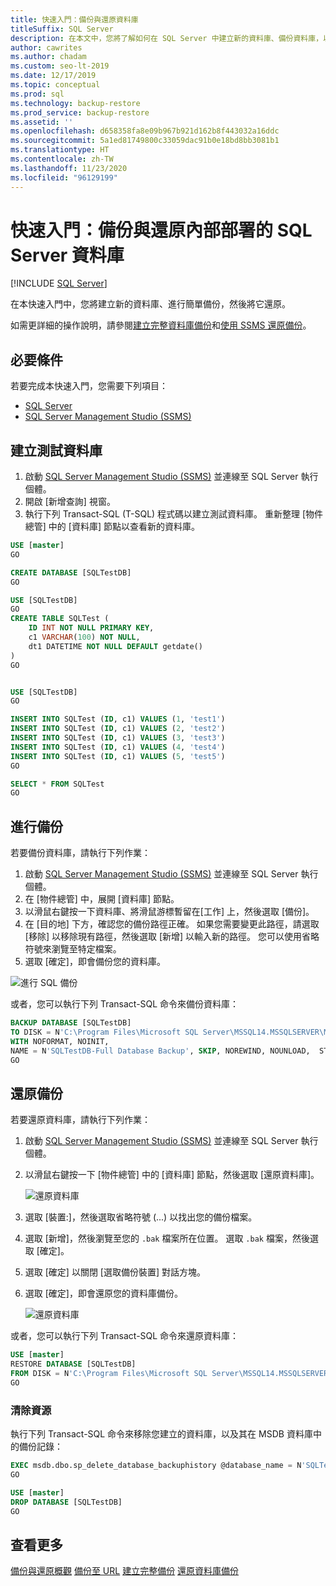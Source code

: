 ```yaml
---
title: 快速入門：備份與還原資料庫
titleSuffix: SQL Server
description: 在本文中，您將了解如何在 SQL Server 中建立新的資料庫、備份資料庫，以及還原備份。
author: cawrites
ms.author: chadam
ms.custom: seo-lt-2019
ms.date: 12/17/2019
ms.topic: conceptual
ms.prod: sql
ms.technology: backup-restore
ms.prod_service: backup-restore
ms.assetid: ''
ms.openlocfilehash: d658358fa8e09b967b921d162b8f443032a16ddc
ms.sourcegitcommit: 5a1ed81749800c33059dac91b0e18bd8bb3081b1
ms.translationtype: HT
ms.contentlocale: zh-TW
ms.lasthandoff: 11/23/2020
ms.locfileid: "96129199"
---
```

# <a name="quickstart-backup-and-restore-a-sql-server-database-on-premises"></a>快速入門：備份與還原內部部署的 SQL Server 資料庫
 [!INCLUDE [SQL Server](../../includes/applies-to-version/sqlserver.md)]

在本快速入門中，您將建立新的資料庫、進行簡單備份，然後將它還原。 

如需更詳細的操作說明，請參閱[建立完整資料庫備份](create-a-full-database-backup-sql-server.md)和[使用 SSMS 還原備份](restore-a-database-backup-using-ssms.md)。

## <a name="prerequisites"></a>必要條件
若要完成本快速入門，您需要下列項目： 

- [SQL Server](https://www.microsoft.com/sql-server/sql-server-downloads)
- [SQL Server Management Studio (SSMS)](../../ssms/download-sql-server-management-studio-ssms.md)

## <a name="create-a-test-database"></a>建立測試資料庫 

1. 啟動 [SQL Server Management Studio (SSMS)](../../ssms/download-sql-server-management-studio-ssms.md) 並連線至 SQL Server 執行個體。
1. 開啟 [新增查詢] 視窗。 
1. 執行下列 Transact-SQL (T-SQL) 程式碼以建立測試資料庫。 重新整理 [物件總管] 中的 [資料庫] 節點以查看新的資料庫。 

```sql
USE [master]
GO

CREATE DATABASE [SQLTestDB]
GO

USE [SQLTestDB]
GO
CREATE TABLE SQLTest (
    ID INT NOT NULL PRIMARY KEY,
    c1 VARCHAR(100) NOT NULL,
    dt1 DATETIME NOT NULL DEFAULT getdate()
)
GO


USE [SQLTestDB]
GO

INSERT INTO SQLTest (ID, c1) VALUES (1, 'test1')
INSERT INTO SQLTest (ID, c1) VALUES (2, 'test2')
INSERT INTO SQLTest (ID, c1) VALUES (3, 'test3')
INSERT INTO SQLTest (ID, c1) VALUES (4, 'test4')
INSERT INTO SQLTest (ID, c1) VALUES (5, 'test5')
GO

SELECT * FROM SQLTest
GO
```
 
## <a name="take-a-backup"></a>進行備份
若要備份資料庫，請執行下列作業： 

1. 啟動 [SQL Server Management Studio (SSMS)](../../ssms/download-sql-server-management-studio-ssms.md) 並連線至 SQL Server 執行個體。
1. 在 [物件總管] 中，展開 [資料庫] 節點。  
1. 以滑鼠右鍵按一下資料庫、將滑鼠游標暫留在[工作] 上，然後選取 [備份]。 
1. 在 [目的地] 下方，確認您的備份路徑正確。 如果您需要變更此路徑，請選取 [移除] 以移除現有路徑，然後選取 [新增] 以輸入新的路徑。 您可以使用省略符號來瀏覽至特定檔案。 
1. 選取 [確定]，即會備份您的資料庫。 

![進行 SQL 備份](media/quickstart-backup-restore-database/backup-db-ssms.png)

或者，您可以執行下列 Transact-SQL 命令來備份資料庫： 

```sql
BACKUP DATABASE [SQLTestDB] 
TO DISK = N'C:\Program Files\Microsoft SQL Server\MSSQL14.MSSQLSERVER\MSSQL\Backup\SQLTestDB.bak' 
WITH NOFORMAT, NOINIT,  
NAME = N'SQLTestDB-Full Database Backup', SKIP, NOREWIND, NOUNLOAD,  STATS = 10
GO
```


## <a name="restore-a-backup"></a>還原備份
若要還原資料庫，請執行下列作業： 

1. 啟動 [SQL Server Management Studio (SSMS)](../../ssms/download-sql-server-management-studio-ssms.md) 並連線至 SQL Server 執行個體。
1. 以滑鼠右鍵按一下 [物件總管] 中的 [資料庫] 節點，然後選取 [還原資料庫]。

    ![還原資料庫](media/quickstart-backup-restore-database/restore-db-ssms1.png)

1. 選取 [裝置:]，然後選取省略符號 (...) 以找出您的備份檔案。 
1. 選取 [新增]，然後瀏覽至您的 `.bak` 檔案所在位置。 選取 `.bak` 檔案，然後選取 [確定]。 
1. 選取 [確定] 以關閉 [選取備份裝置] 對話方塊。 
1. 選取 [確定]，即會還原您的資料庫備份。 

    ![還原資料庫](media/quickstart-backup-restore-database/restore-db-ssms2.png)

或者，您可以執行下列 Transact-SQL 命令來還原資料庫：

```sql
USE [master]
RESTORE DATABASE [SQLTestDB] 
FROM DISK = N'C:\Program Files\Microsoft SQL Server\MSSQL14.MSSQLSERVER\MSSQL\Backup\SQLTestDB.bak' WITH  FILE = 1,  NOUNLOAD,  STATS = 5
GO
```

### <a name="clean-up-resources"></a>清除資源
執行下列 Transact-SQL 命令來移除您建立的資料庫，以及其在 MSDB 資料庫中的備份記錄：

```sql
EXEC msdb.dbo.sp_delete_database_backuphistory @database_name = N'SQLTestDB'
GO

USE [master]
DROP DATABASE [SQLTestDB]
GO
```

## <a name="see-more"></a>查看更多
[備份與還原概觀](back-up-and-restore-of-sql-server-databases.md)
[備份至 URL](sql-server-backup-to-url.md)
[建立完整備份](create-a-full-database-backup-sql-server.md)
[還原資料庫備份](restore-a-database-backup-using-ssms.md)
